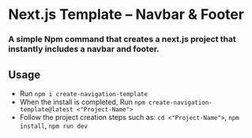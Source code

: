# Next.js Template – Navbar & Footer
### A simple Npm command that creates a next.js project that instantly includes a navbar and footer.

## Usage
- Run ``` npm i create-navigation-template ```
- When the install is completed, Run ```npm create-navigation-template@latest <"Project-Name"> ```
- Follow the project creation steps such as: ```cd <"Project-Name">```, ```npm install```, ```npm run dev```
